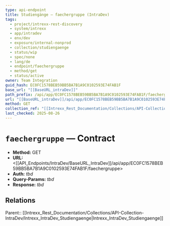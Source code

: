 ```yaml
---
type: api-endpoint
title: Studiengänge — faechergruppe (IntraDev)
tags:
  - project/intrexx-rest-discovery
  - system/intrexx
  - app/intradev
  - env/dev
  - exposure/internal-nonprod
  - collection/studiengaenge
  - status/wip
  - spec/none
  - lang/de
  - endpoint/faechergruppe
  - method/get
  - status/active
owner: Team Integration
guid_hash: EC0FC1578BEB59BB5BA7B1A9C0102593E74FAB1F
base_url: "[[BaseURL_intraDev]]"
path_prefix: /api/app/EC0FC1578BEB59BB5BA7B1A9C0102593E74FAB1F/faechergruppe$4
url: "[[BaseURL_intraDev]]/api/app/EC0FC1578BEB59BB5BA7B1A9C0102593E74FAB1F/faechergruppe"
method: GET
collection_ref: "[[Intrexx_Rest_Documentation/Collections/API-Collection-IntraDev/Intrexx_IntraDev_Studiengaenge|Intrexx_IntraDev_Studiengaenge]]"
last_checked: 2025-08-26
---
```


# `faechergruppe` — Contract
- **Method:** GET  
- **URL:** <[[API_Endpoints/IntraDev/BaseURL_IntraDev]]/api/app/EC0FC1578BEB59BB5BA7B1A9C0102593E74FAB1F/faechergruppe>  
- **Auth:** _tbd_  
- **Query-Params:** _tbd_  
- **Response:** _tbd_

## Relations
Parent:: [[Intrexx_Rest_Documentation/Collections/API-Collection-IntraDev/Intrexx_IntraDev_Studiengaenge|Intrexx_IntraDev_Studiengaenge]]
